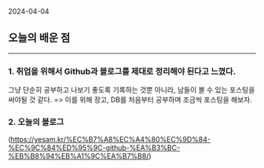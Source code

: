 2024-04-04

## 오늘의 배운 점
---
### 1. 취업을 위해서 Github과 블로그를 제대로 정리해야 된다고 느꼈다. 
그냥 단순히 공부하고 나보기 좋도록 기록하는 것뿐 아니라, 남들이 볼 수 있는 포스팅을 써야될 것 같다.
   => 이를 위해 장고, DB를 처음부터 공부하며 조금씩 포스팅을 해보자.

### 2. 오늘의 블로그 
(https://yesam.kr/%EC%B7%A8%EC%A4%80%EC%9D%84-%EC%9C%84%ED%95%9C-github-%EA%B3%BC-%EB%B8%94%EB%A1%9C%EA%B7%B8/)

